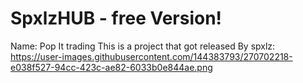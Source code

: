 # SpxlzHUB - free Version!
Name: Pop It trading This is a project that got released By spxlz:
https://user-images.githubusercontent.com/144383793/270702218-e038f527-94cc-423c-ae82-6033b0e844ae.png

